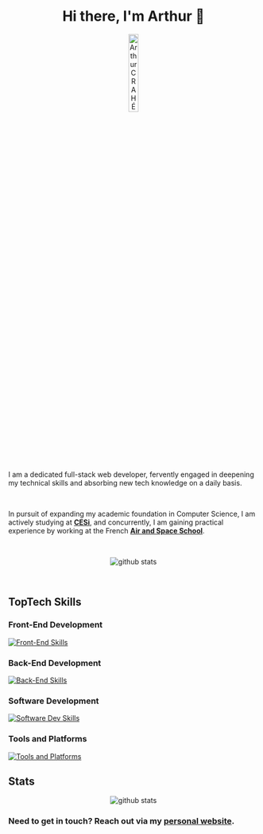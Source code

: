 
<h1  align="center">Hi there, I'm Arthur 👋</h1>  
    
<div align="center">
  <a  href="https://crahe-arthur.com/">
      <img width="20%" style="margin-bottom:50;" src="https://crahe-arthur.com/public_files/img/logo.png" alt="Arthur CRAHÉ logo" />
  </a>
</div>

<p>&nbsp;</p>
<span>
I am a dedicated full-stack web developer, fervently engaged in deepening my technical skills and absorbing new tech knowledge on a daily basis.

<p>&nbsp;</p>

In pursuit of expanding my academic foundation in Computer Science, I am actively studying at **[CESi](https://www.cesi.fr/)**, and concurrently, I am gaining practical experience by working at the French **[Air and Space School](https://www.ecole-air-espace.fr/)**.
</span>

<p>&nbsp;</p>

<p align="center">
  <picture>
    <img 
      alt="github stats"
      src="https://github-readme-stats.vercel.app/api?username=khylpe&show_icons=true&theme=github_dark&custom_title=Github+Statistics&rank_icon=github" 
    />
  </picture> 
</p>

<p>&nbsp;</p>

## TopTech Skills

### Front-End Development
[![Front-End Skills](https://skillicons.dev/icons?i=html,css,tailwind,bootstrap,materialui,js,ts,nextjs,react)](https://crahe-arthur.com)

### Back-End Development
[![Back-End Skills](https://skillicons.dev/icons?i=nodejs,express,php,mysql,postgres,mongodb)](https://crahe-arthur.com)

### Software Development
[![Software Dev Skills](https://skillicons.dev/icons?i=cpp,qt)](https://crahe-arthur.com)

### Tools and Platforms
[![Tools and Platforms](https://skillicons.dev/icons?i=vscode,git,github)](https://crahe-arthur.com)

## Stats
<p align="center">
<picture>
    <img 
      alt="github stats"
      src="https://github-readme-stats.vercel.app/api/top-langs/?username=khylpe&theme=github_dark" 
    />
  </picture>
</p>

### Need to get in touch? Reach out via my [personal website](https://crahe-arthur.com/contact).


